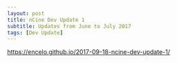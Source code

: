 ```yaml
---
layout: post
title: nCine Dev Update 1
subtitle: Updates from June to July 2017
tags: [Dev Update]
---
```


<https://encelo.github.io/2017-09-18-ncine-dev-update-1/>
